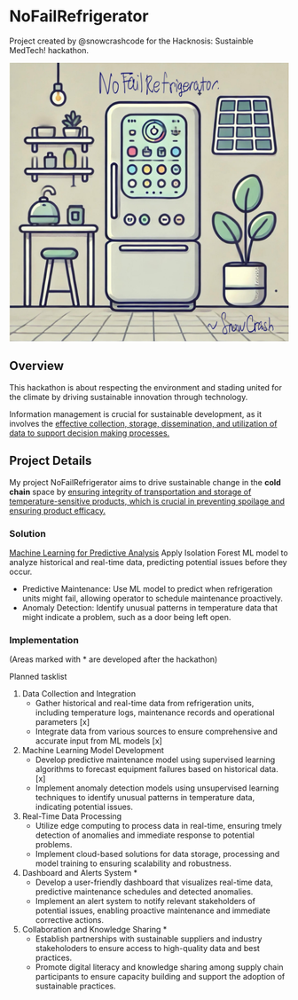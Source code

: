 # NoFailRefrigerator

Project created by @snowcrashcode for the Hacknosis: Sustainble MedTech! hackathon.

![Project Image](https://github.com/snowcrashcode/NoFailRefrigerator/blob/main/project-image.jpg?raw=true)

## Overview

This hackathon is about respecting the environment and stading united for the climate by driving sustainable innovation through technology.

Information management is crucial for sustainable development, as it involves the <u>effective collection, storage, dissemination, and utilization of data to support decision making processes.</u>

## Project Details

My project NoFailRefrigerator aims to drive sustainable change in the **cold chain** space by <u>ensuring integrity of transportation and storage of temperature-sensitive products, which is crucial in preventing spoilage and ensuring product efficacy.</u>

### Solution
<u>Machine Learning for Predictive Analysis</u>
Apply Isolation Forest ML model to analyze historical and real-time data, predicting potential issues before they occur.
- Predictive Maintenance: Use ML model to predict when refrigeration units might fail, allowing operator to schedule maintenance proactively.
- Anomaly Detection: Identify unusual patterns in temperature data that might indicate a problem, such as a door being left open.

### Implementation
(Areas marked with * are developed after the hackathon)

Planned tasklist

1) Data Collection and Integration
   - Gather historical and real-time data from refrigeration units, including temperature logs, maintenance records and operational parameters [x]
   - Integrate data from various sources to ensure comprehensive and accurate input from ML models [x]
2) Machine Learning Model Development
   - Develop predictive maintenance model using supervised learning algorithms to forecast equipment failures based on historical data. [x]
   - Implement anomaly detection models using unsupervised learning techniques to identify unusual patterns in temperature data, indicating potential issues.
3) Real-Time Data Processing
   - Utilize edge computing to process data in real-time, ensuring tmely detection of anomalies and immediate response to potential problems.
   - Implement cloud-based solutions for data storage, processing and model training to ensuring scalability and robustness.
4) Dashboard and Alerts System *
   - Develop a user-friendly dashboard that visualizes real-time data, predictive maintenance schedules and detected anomalies.
   - Implement an alert system to notify relevant stakeholders of potential issues, enabling proactive maintenance and immediate corrective actions.
5) Collaboration and Knowledge Sharing *
   - Establish partnerships with sustainable suppliers and industry stakeholoders to ensure access to high-quality data and best practices.
   - Promote digital literacy and knowledge sharing among supply chain participants to ensure capacity building and support the adoption of sustainable practices. 

